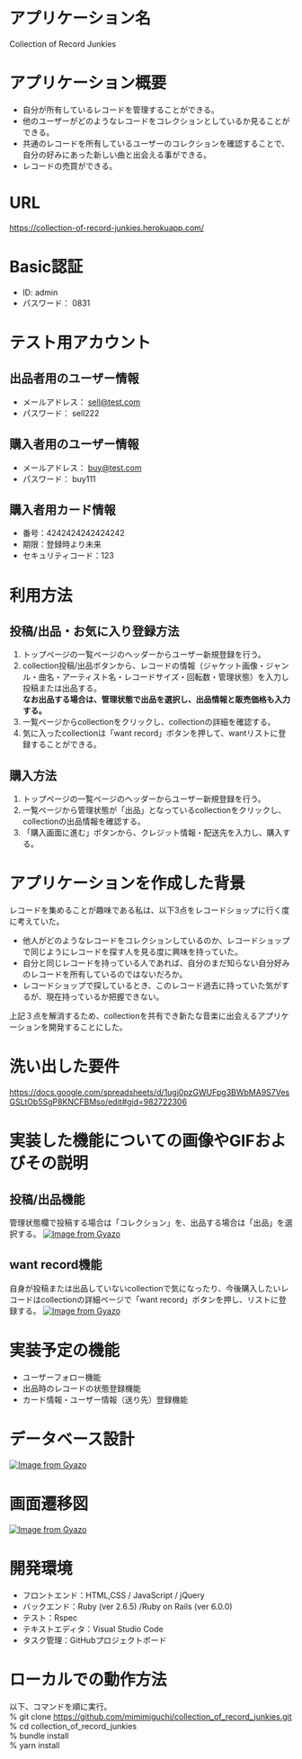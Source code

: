 # アプリケーション名
Collection of Record Junkies

# アプリケーション概要
- 自分が所有しているレコードを管理することができる。
- 他のユーザーがどのようなレコードをコレクションとしているか見ることができる。
- 共通のレコードを所有しているユーザーのコレクションを確認することで、自分の好みにあった新しい曲と出会える事ができる。
- レコードの売買ができる。

# URL
https://collection-of-record-junkies.herokuapp.com/

# Basic認証
- ID: admin
- パスワード： 0831 

# テスト用アカウント
## 出品者用のユーザー情報
- メールアドレス： sell@test.com
- パスワード： sell222
## 購入者用のユーザー情報
- メールアドレス： buy@test.com
- パスワード： buy111
## 購入者用カード情報
- 番号：4242424242424242
- 期限：登録時より未来
- セキュリティコード：123


# 利用方法
## 投稿/出品・お気に入り登録方法
1. トップページの一覧ページのヘッダーからユーザー新規登録を行う。
2. collection投稿/出品ボタンから、レコードの情報（ジャケット画像・ジャンル・曲名・アーティスト名・レコードサイズ・回転数・管理状態）を入力し投稿または出品する。  
**なお出品する場合は、管理状態で出品を選択し、出品情報と販売価格も入力する。**
3. 一覧ページからcollectionをクリックし、collectionの詳細を確認する。
4. 気に入ったcollectionは「want record」ボタンを押して、wantリストに登録することができる。

## 購入方法
1. トップページの一覧ページのヘッダーからユーザー新規登録を行う。
2. 一覧ページから管理状態が「出品」となっているcollectionをクリックし、collectionの出品情報を確認する。
3. 「購入画面に進む」ボタンから、クレジット情報・配送先を入力し、購入する。

# アプリケーションを作成した背景
レコードを集めることが趣味である私は、以下3点をレコードショップに行く度に考えていた。
- 他人がどのようなレコードをコレクションしているのか、レコードショップで同じようにレコードを探す人を見る度に興味を持っていた。
- 自分と同じレコードを持っている人であれば、自分のまだ知らない自分好みのレコードを所有しているのではないだろか。
- レコードショップで探しているとき、このレコード過去に持っていた気がするが、現在持っているか把握できない。

上記３点を解消するため、collectionを共有でき新たな音楽に出会えるアプリケーションを開発することにした。

# 洗い出した要件
https://docs.google.com/spreadsheets/d/1ugj0pzGWUFpg3BWbMA9S7VesGSLtOb5SgP8KNCFBMso/edit#gid=982722306

# 実装した機能についての画像やGIFおよびその説明

## 投稿/出品機能
管理状態欄で投稿する場合は「コレクション」を、出品する場合は「出品」を選択する。
[![Image from Gyazo](https://i.gyazo.com/55da2b6ccbd14388091e5c57e7422ee0.gif)](https://gyazo.com/55da2b6ccbd14388091e5c57e7422ee0)

## want record機能
自身が投稿または出品していないcollectionで気になったり、今後購入したいレコードはcollectionの詳細ページで「want record」ボタンを押し、リストに登録する。
[![Image from Gyazo](https://i.gyazo.com/a1d978f43603397532de9d4be121b1ca.gif)](https://gyazo.com/a1d978f43603397532de9d4be121b1ca)

# 実装予定の機能
- ユーザーフォロー機能
- 出品時のレコードの状態登録機能
- カード情報・ユーザー情報（送り先）登録機能

# データベース設計
[![Image from Gyazo](https://i.gyazo.com/fc2483058f85a203820dfdba33cd4fdd.png)](https://gyazo.com/fc2483058f85a203820dfdba33cd4fdd)

# 画面遷移図
[![Image from Gyazo](https://i.gyazo.com/31e40e253af1c8973383cdc1c37ae83d.png)](https://gyazo.com/31e40e253af1c8973383cdc1c37ae83d)

# 開発環境
- フロントエンド：HTML,CSS / JavaScript / jQuery
- バックエンド：Ruby (ver 2.6.5) /Ruby on Rails (ver 6.0.0)
- テスト：Rspec
- テキストエディタ：Visual Studio Code
- タスク管理：GitHubプロジェクトボード

# ローカルでの動作方法
以下、コマンドを順に実行。  
% git clone https://github.com/mimimiguchi/collection_of_record_junkies.git  
% cd collection_of_record_junkies  
% bundle install  
% yarn install